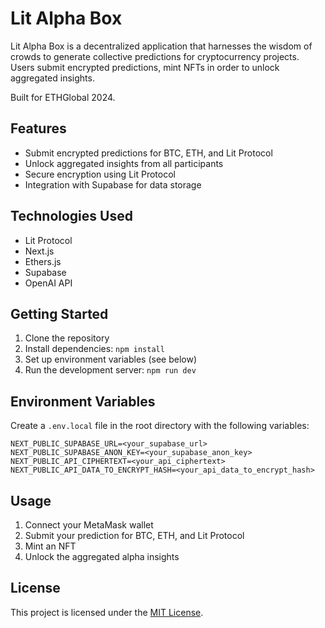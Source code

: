 # Lit Alpha Box

Lit Alpha Box is a decentralized application that harnesses the wisdom of crowds to generate collective predictions for cryptocurrency projects. Users submit encrypted predictions, mint NFTs in order to unlock aggregated insights.

Built for ETHGlobal 2024.

## Features

- Submit encrypted predictions for BTC, ETH, and Lit Protocol
- Unlock aggregated insights from all participants
- Secure encryption using Lit Protocol
- Integration with Supabase for data storage

## Technologies Used

- Lit Protocol
- Next.js
- Ethers.js
- Supabase
- OpenAI API

## Getting Started

1. Clone the repository
2. Install dependencies: `npm install`
3. Set up environment variables (see below)
4. Run the development server: `npm run dev`

## Environment Variables

Create a `.env.local` file in the root directory with the following variables:

```
NEXT_PUBLIC_SUPABASE_URL=<your_supabase_url>
NEXT_PUBLIC_SUPABASE_ANON_KEY=<your_supabase_anon_key>
NEXT_PUBLIC_API_CIPHERTEXT=<your_api_ciphertext>
NEXT_PUBLIC_API_DATA_TO_ENCRYPT_HASH=<your_api_data_to_encrypt_hash>
```

## Usage

1. Connect your MetaMask wallet
2. Submit your prediction for BTC, ETH, and Lit Protocol
3. Mint an NFT
4. Unlock the aggregated alpha insights

## License

This project is licensed under the [MIT License](LICENSE).